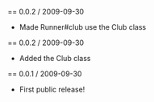 == 0.0.2 / 2009-09-30
  * Made Runner#club use the Club class

== 0.0.2 / 2009-09-30
  * Added the Club class

== 0.0.1 / 2009-09-30
  * First public release!